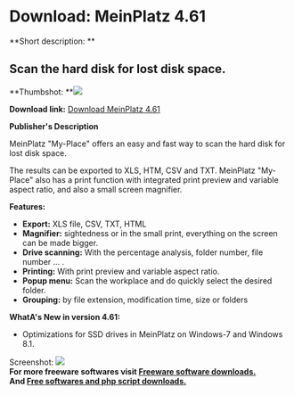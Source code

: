 # Download: MeinPlatz 4.61

**Short description: **

## Scan the hard disk for lost disk space.

  
**Thumbshot: **![](http://www.freewarefiles.com/screenshot/MeinPlatz4_md.jpg)   
  
**Download link:** [Download MeinPlatz 4.61](http://freesoftwares.boysofts.com/MeinPlatz_program_54408.html)  
  

**Publisher's Description**  
  

MeinPlatz "My-Place" offers an easy and fast way to scan the hard disk for
lost disk space.

The results can be exported to XLS, HTM, CSV and TXT. MeinPlatz "My-Place"
also has a print function with integrated print preview and variable aspect
ratio, and also a small screen magnifier.

**Features:**

  * **Export:** XLS file, CSV, TXT, HTML 
  * **Magnifier:** sightedness or in the small print, everything on the screen can be made bigger. 
  * **Drive scanning:** With the percentage analysis, folder number, file number ... . 
  * **Printing:** With print preview and variable aspect ratio. 
  * **Popup menu:** Scan the workplace and do quickly select the desired folder. 
  * **Grouping:** by file extension, modification time, size or folders 

**WhatA's New in version 4.61:**

  * Optimizations for SSD drives in MeinPlatz on Windows-7 and Windows 8.1. 

  
  
Screenshot: ![](http://www.freewarefiles.com/screenshot/MeinPlatz4.jpg)  
**For more freeware softwares visit [Freeware software downloads.](http://freesoftwares.boysofts.com/)**   
**And [Free softwares and php script downloads.](http://www.boysofts.com/)**

